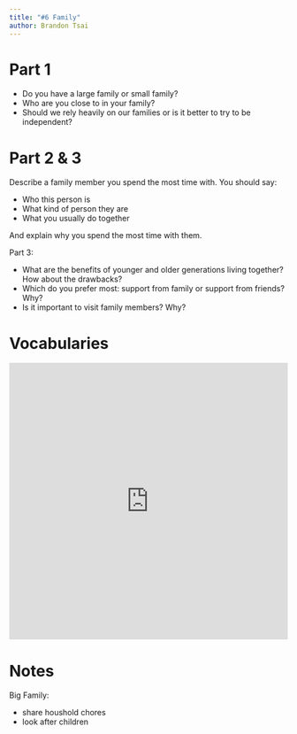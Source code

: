 ```yaml
---
title: "#6 Family"
author: Brandon Tsai
---
```


Part 1
======

- Do you have a large family or small family?
- Who are you close to in your family?
- Should we rely heavily on our families or is it better to try to be independent?


Part 2 & 3
==========

Describe a family member you spend the most time with.
You should say:

- Who this person is
- What kind of person they are
- What you usually do together

And explain why you spend the most time with them.

Part 3:

- What are the benefits of younger and older generations living together? How about the drawbacks?
- Which do you prefer most: support from family or support from friends? Why?
- Is it important to visit family members? Why?



Vocabularies
=============

<iframe src="https://quizlet.com/571226603/flashcards/embed?i=7u4xy&x=1jj1" height="500" width="100%" style="border:0"></iframe>


Notes
=====

Big Family:
- share houshold chores
- look after children